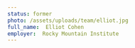 ```yaml
---
status: former
photo: /assets/uploads/team/elliot.jpg
full_name:  Elliot Cohen
employer:  Rocky Mountain Institute
---
```

